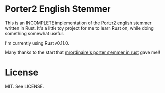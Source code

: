 Porter2 English Stemmer
=======================

This is an INCOMPLETE implementation of the [Porter2 english stemmer](http://snowball.tartarus.org/algorithms/english/stemmer.html) written in Rust. It's a little toy project for me to learn Rust on, while doing something somewhat useful.

I'm currently using Rust v0.11.0.

Many thanks to the start that [mrordinaire's porter stemmer in rust](https://github.com/mrordinaire/rust-stem) gave me!!

License
=======

MIT. See LICENSE.